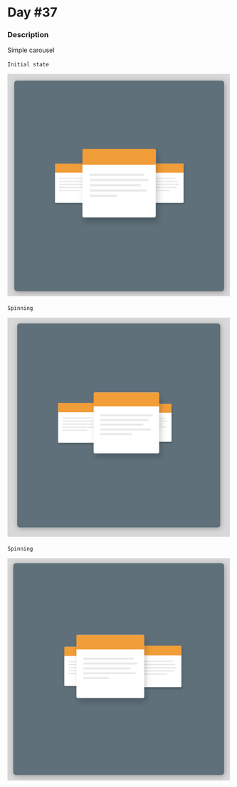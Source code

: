 # Day #37

### Description

Simple carousel

`Initial state`

<img src='./assets/image-final-1.png' width=500>

`Spinning`

<img src='./assets/image-final-2.png' width=500>

`Spinning`

<img src='./assets/image-final-3.png' width=500>

